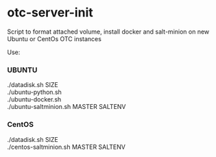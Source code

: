 # otc-server-init

Script to format attached volume, install docker and salt-minion on new Ubuntu or CentOs OTC instances  

Use:

### UBUNTU

./datadisk.sh SIZE  
./ubuntu-python.sh  
./ubuntu-docker.sh  
./ubuntu-saltminion.sh MASTER SALTENV  

### CentOS
./datadisk.sh SIZE  
./centos-saltminion.sh MASTER SALTENV  

